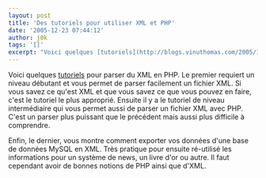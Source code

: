 ```yaml
---
layout: post
title: 'Des tutoriels pour utiliser XML et PHP'
date: '2005-12-23 07:44:12'
author: j0k
tags: '[]'
excerpt: "Voici quelques [tutoriels](http://blogs.vinuthomas.com/2005/12/22/a-few-xml-php-tutorials/) pour parser du XML en PHP. Le premier requiert un niveau débutant et vous permet de parser facilement un fichier XML. Si vous savez ce qu'est XML et que vous savez ce que vous pouvez en faire, c'est le tutoriel le plus approprié.     \nEnsuite il y a le tutoriel de      …"
---
```


Voici quelques [tutoriels](http://blogs.vinuthomas.com/2005/12/22/a-few-xml-php-tutorials/) pour parser du XML en PHP. Le premier requiert un niveau débutant et vous permet de parser facilement un fichier XML. Si vous savez ce qu'est XML et que vous savez ce que vous pouvez en faire, c'est le tutoriel le plus approprié.
Ensuite il y a le tutoriel de niveau intermédiaire qui vous permet aussi de parser un fichier XML avec PHP. C'est un parser plus puissant que le précédent mais aussi plus difficile à comprendre.

Enfin, le dernier, vous montre comment exporter vos données d'une base de données MySQL en XML. Très pratique pour ensuite ré-utilisé les informations pour un système de news, un livre d'or ou autre. Il faut cependant avoir de bonnes notions de PHP ainsi que d'XML.
